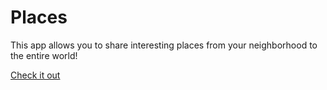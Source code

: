 # Places
This app allows you to share interesting places from your neighborhood to the entire world!

<a href="https://placesshare.com/" target="_blank">Check it out</a>
